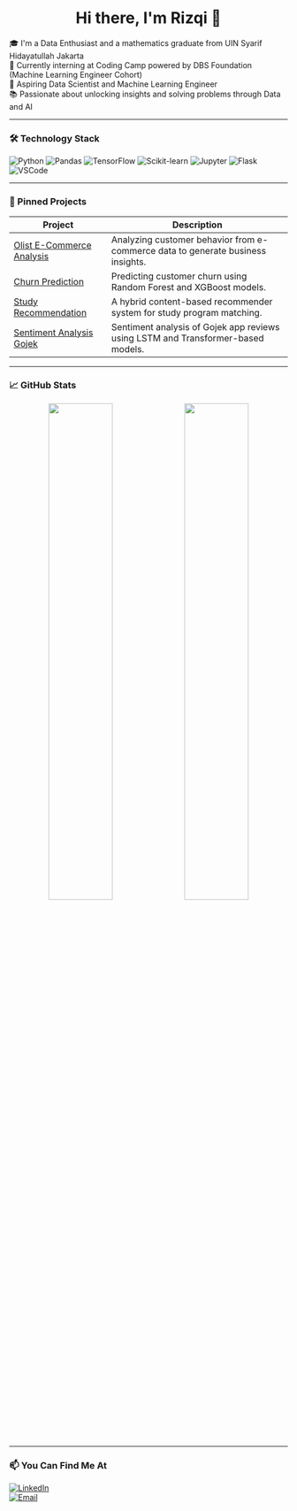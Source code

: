 <h1 align="center">Hi there, I'm Rizqi 👋</h1>

🎓 I'm a Data Enthusiast and a mathematics graduate from UIN Syarif Hidayatullah Jakarta  
💼 Currently interning at Coding Camp powered by DBS Foundation (Machine Learning Engineer Cohort)  
🔬 Aspiring Data Scientist and Machine Learning Engineer  
📚 Passionate about unlocking insights and solving problems through Data and AI  

---

### 🛠️ Technology Stack

![Python](https://img.shields.io/badge/Python-3776AB?style=flat&logo=python&logoColor=white)
![Pandas](https://img.shields.io/badge/Pandas-150458?style=flat&logo=pandas&logoColor=white)
![TensorFlow](https://img.shields.io/badge/TensorFlow-FF6F00?style=flat&logo=tensorflow&logoColor=white)
![Scikit-learn](https://img.shields.io/badge/Scikit--Learn-F7931E?style=flat&logo=scikit-learn&logoColor=white)
![Jupyter](https://img.shields.io/badge/Jupyter-F37626?style=flat&logo=Jupyter&logoColor=white)
![Flask](https://img.shields.io/badge/Flask-000000?style=flat&logo=flask&logoColor=white)
![VSCode](https://img.shields.io/badge/VS%20Code-007ACC?style=flat&logo=visual-studio-code&logoColor=white)

---

### 📌 Pinned Projects

| Project | Description |
|--------|-------------|
| [Olist E-Commerce Analysis](https://github.com/rizqi-maulidi/Olist-Ecommerce-Analysis) | Analyzing customer behavior from e-commerce data to generate business insights. |
| [Churn Prediction](https://github.com/rizqi-maulidi/Churn-Prediction) | Predicting customer churn using Random Forest and XGBoost models. |
| [Study Recommendation](https://github.com/rizqi-maulidi/Recommendation-System) | A hybrid content-based recommender system for study program matching. |
| [Sentiment Analysis Gojek](https://github.com/rizqi-maulidi/Sentiment_Analysis_Gojek) | Sentiment analysis of Gojek app reviews using LSTM and Transformer-based models. |

---

### 📈 GitHub Stats

<p align="center">
  <img src="https://github-readme-stats.vercel.app/api?username=rizqi-maulidi&show_icons=true&theme=react" width="48%">
  <img src="https://github-readme-stats.vercel.app/api/top-langs/?username=rizqi-maulidi&layout=compact&theme=react" width="48%">
</p>

---

### 📫 You Can Find Me At

[![LinkedIn](https://img.shields.io/badge/LinkedIn-blue?logo=linkedin&style=flat)](https://www.linkedin.com/in/rizqi-maulidi/)  
[![Email](https://img.shields.io/badge/Email-grey?logo=gmail&style=flat)](mailto:rizqimaulidi@gmail.com)
